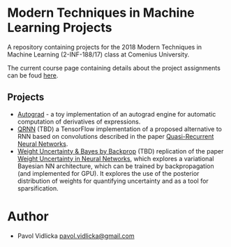 # Modern Techniques in Machine Learning Projects
A repository containing projects for the 2018 Modern Techniques in Machine Learning (2-INF-188/17) class
at Comenius University.

The current course page containing details about the project assignments
can be foud [here](https://usamec.github.io/ml2/).


## Projects
* [Autograd](../master/autograd) - a toy implementation of an autograd engine
for automatic computation of derivatives of expressions.
* [QRNN](../master/qrnn) (TBD) a TensorFlow implementation of a proposed
    alternative to RNN based on convolutions described in the paper
    [Quasi-Recurrent Neural Networks](https://arxiv.org/pdf/1611.01576.pdf).
* [Weight Uncertainty & Bayes by Backprop](../master/bayesbybackprop) (TBD) replication of the paper
    [Weight Uncertainty in Neural Networks](https://arxiv.org/pdf/1505.05424.pdf),
    which explores a variational Bayesian NN architecture, which can be trained
    by backpropagation (and implemented for GPU). It explores the use of the
    posterior distribution of weights for quantifying uncertainty and as a tool
    for sparsification.

# Author

* Pavol Vidlicka pavol.vidlicka@gmail.com
